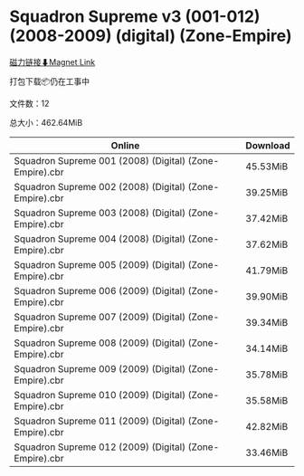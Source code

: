 # Squadron Supreme v3 (001-012) (2008-2009) (digital) (Zone-Empire)

[磁力链接⬇Magnet Link](magnet:?xt=urn:btih:e2f38d8151a57e776d27e44f4d61b95e1188b771&dn=Squadron%20Supreme%20v3%20%28001-012%29%20%282008-2009%29%20%28digital%29%20%28Zone-Empire%29)

打包下载📦仍在工事中

文件数：12

总大小：462.64MiB

Online | Download
--- | ---
Squadron Supreme 001 (2008) (Digital) (Zone-Empire).cbr | 45.53MiB
Squadron Supreme 002 (2008) (Digital) (Zone-Empire).cbr | 39.25MiB
Squadron Supreme 003 (2008) (Digital) (Zone-Empire).cbr | 37.42MiB
Squadron Supreme 004 (2008) (Digital) (Zone-Empire).cbr | 37.62MiB
Squadron Supreme 005 (2009) (Digital) (Zone-Empire).cbr | 41.79MiB
Squadron Supreme 006 (2009) (Digital) (Zone-Empire).cbr | 39.90MiB
Squadron Supreme 007 (2009) (Digital) (Zone-Empire).cbr | 39.34MiB
Squadron Supreme 008 (2009) (Digital) (Zone-Empire).cbr | 34.14MiB
Squadron Supreme 009 (2009) (Digital) (Zone-Empire).cbr | 35.78MiB
Squadron Supreme 010 (2009) (Digital) (Zone-Empire).cbr | 35.58MiB
Squadron Supreme 011 (2009) (Digital) (Zone-Empire).cbr | 42.82MiB
Squadron Supreme 012 (2009) (Digital) (Zone-Empire).cbr | 33.46MiB